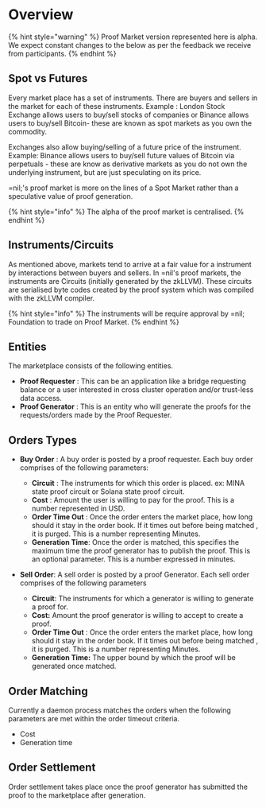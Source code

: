 # Overview

{% hint style="warning" %}
Proof Market version represented here is alpha. We expect constant changes to the below as per the feedback we receive from participants.
{% endhint %}

## Spot vs Futures

Every market place has a set of instruments. There are buyers and sellers in the market for each of these instruments. Example : London Stock Exchange allows users to buy/sell stocks of companies  or Binance allows users to buy/sell Bitcoin- these are known as spot markets as you own the commodity.&#x20;

Exchanges also allow buying/selling of a future price of the instrument. Example: Binance allows users to buy/sell future values of Bitcoin via perpetuals - these are know as derivative markets as you do not own the underlying instrument, but are just speculating on its price.

\=nil;'s proof market is more on the lines of a Spot Market rather than a speculative value of proof generation.

{% hint style="info" %}
The alpha of the proof market is centralised.
{% endhint %}



## Instruments/Circuits

As mentioned above, markets tend to arrive at a fair value for a instrument by interactions between buyers and sellers. In =nil's proof markets, the instruments are Circuits (initially generated by the zkLLVM). These circuits are serialised byte codes created by the proof system which was compiled with the zkLLVM compiler.&#x20;

{% hint style="info" %}
The instruments will be require approval by =nil; Foundation to trade on Proof Market.
{% endhint %}



## Entities

The marketplace consists of the following entities.

* **Proof Requester** : This can be an application like a bridge requesting balance or a user interested in cross cluster operation and/or trust-less data access.
* **Proof Generator** : This is an entity who will generate the proofs for the requests/orders made by the Proof Requester.

## Orders Types

* **Buy Order** : A buy order is posted by a proof requester. Each buy order comprises of the following parameters:
  * **Circuit** : The instruments for which this order is placed. ex: MINA state proof circuit or Solana state proof circuit.
  * **Cost** : Amount the user is willing to pay for the proof. This is a number represented in USD.
  * **Order Time Out** : Once the order enters the market place, how long should it stay in the order book. If it times out before being matched , it is purged. This is a number representing   Minutes.
  *   **Generation Time**:  Once the order is matched, this specifies the maximum time the proof generator has to publish the proof. This is an optional parameter. This is a number expressed in minutes.&#x20;


* **Sell Order**: A sell order is posted by a proof Generator. Each sell order comprises of the following parameters
  * **Circuit**: The instruments for which a generator is willing to generate a proof for.
  * **Cost:** Amount the proof generator is willing to accept to create a proof.
  * **Order Time Out** : Once the order enters the market place, how long should it stay in the order book. If it times out before being matched , it is purged. This is a number representing   Minutes.
  * **Generation Time:** The upper bound by which the proof will be generated once matched.

## Order Matching

Currently a daemon process matches the orders when the following parameters are met within the order timeout criteria.

* Cost
* Generation time

## Order Settlement

Order settlement takes place once the proof generator has submitted the proof to the marketplace after generation.

